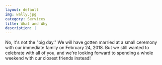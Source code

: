 ```yaml
---
layout: default
img: wally.jpg
category: Services
title: What and Why
description: |
---
```


No, it's not the "big day."  We will have gotten married at a small ceremony with our immediate family on February 24, 2018.  But we still wanted to celebrate with all of you, and we're looking forward to spending a whole weekend with our closest friends instead!